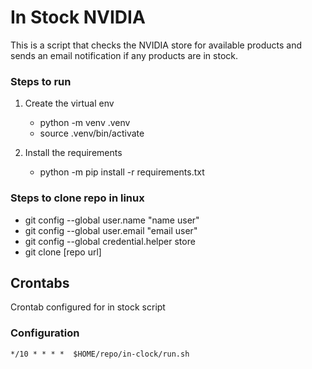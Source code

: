 # In Stock NVIDIA

This is a script that checks the NVIDIA store for available products and sends an email notification if any products are in stock.

### Steps to run

1. Create the virtual env

    - python -m venv .venv
    - source .venv/bin/activate

2. Install the requirements
    - python -m pip install -r requirements.txt

### Steps to clone repo in linux

-   git config --global user.name "name user"
-   git config --global user.email "email user"
-   git config --global credential.helper store
-   git clone [repo url]

## Crontabs

Crontab configured for in stock script

### Configuration

```
*/10 * * * *  $HOME/repo/in-clock/run.sh
```

